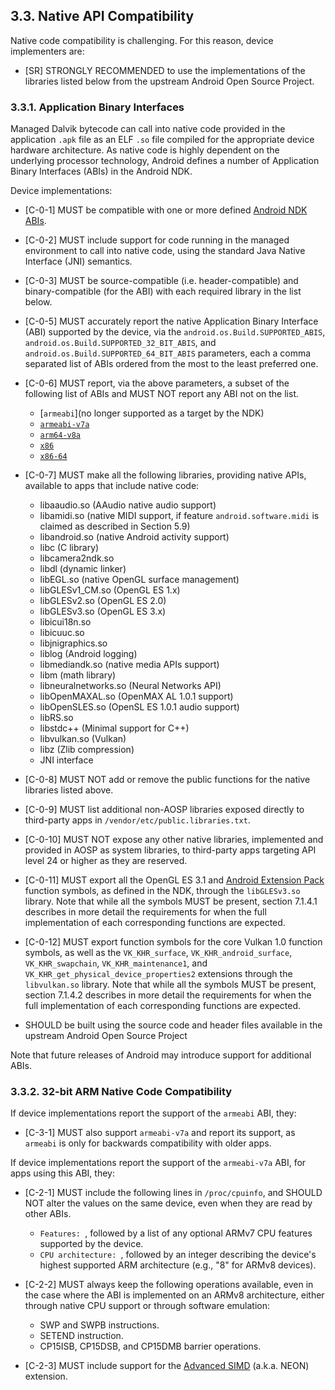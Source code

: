 ## 3.3\. Native API Compatibility

Native code compatibility is challenging. For this reason,
device implementers are:

*   [SR] STRONGLY RECOMMENDED to use the implementations of the libraries
listed below from the upstream Android Open Source Project.

### 3.3.1\. Application Binary Interfaces

Managed Dalvik bytecode can call into native code provided in the application
`.apk` file as an ELF `.so` file compiled for the appropriate device hardware
architecture. As native code is highly dependent on the underlying processor
technology, Android defines a number of Application Binary Interfaces (ABIs) in
the Android NDK.

Device implementations:

*   [C-0-1] MUST be compatible with one or more defined [Android NDK ABIs](
    https://developer.android.com/ndk/guides/abis).
*   [C-0-2] MUST include support for code running in the managed environment to
    call into native code, using the standard Java Native Interface (JNI)
    semantics.
*   [C-0-3] MUST be source-compatible (i.e. header-compatible) and
    binary-compatible (for the ABI) with each required library in the list
    below.
*   [C-0-5]  MUST accurately report the native Application Binary Interface
    (ABI) supported by the device, via the `android.os.Build.SUPPORTED_ABIS`,
    `android.os.Build.SUPPORTED_32_BIT_ABIS`, and
    `android.os.Build.SUPPORTED_64_BIT_ABIS` parameters, each a comma separated
    list of ABIs ordered from the most to the least preferred one.
*   [C-0-6] MUST report, via the above parameters, a subset of the following
    list of ABIs and MUST NOT report any ABI not on the list.

     *   [`armeabi`](no longer supported as a target by the NDK)
     *   [`armeabi-v7a`](https://developer.android.com/ndk/guides/abis#v7a)
     *   [`arm64-v8a`](https://developer.android.com/ndk/guides/abis#arm64-v8a)
     *   [`x86`](https://developer.android.com/ndk/guides/abis#x86)
     *   [`x86-64`](https://developer.android.com/ndk/guides/abis#86-64)
*   [C-0-7] MUST make all the following libraries, providing native APIs,
    available to apps that include native code:

     *   libaaudio.so (AAudio native audio support)
     *   libamidi.so (native MIDI support, if feature `android.software.midi`
         is claimed as described in Section 5.9)
     *   libandroid.so (native Android activity support)
     *   libc (C library)
     *   libcamera2ndk.so
     *   libdl (dynamic linker)
     *   libEGL.so (native OpenGL surface management)
     *   libGLESv1\_CM.so (OpenGL ES 1.x)
     *   libGLESv2.so (OpenGL ES 2.0)
     *   libGLESv3.so (OpenGL ES 3.x)
     *   libicui18n.so
     *   libicuuc.so
     *   libjnigraphics.so
     *   liblog (Android logging)
     *   libmediandk.so (native media APIs support)
     *   libm (math library)
     *   libneuralnetworks.so (Neural Networks API)
     *   libOpenMAXAL.so (OpenMAX AL 1.0.1 support)
     *   libOpenSLES.so (OpenSL ES 1.0.1 audio support)
     *   libRS.so
     *   libstdc++ (Minimal support for C++)
     *   libvulkan.so (Vulkan)
     *   libz (Zlib compression)
     *   JNI interface

*   [C-0-8] MUST NOT add or remove the public functions for the native libraries
    listed above.
*   [C-0-9] MUST list additional non-AOSP libraries exposed directly to
    third-party apps in `/vendor/etc/public.libraries.txt`.
*   [C-0-10] MUST NOT expose any other native libraries, implemented and
    provided in AOSP as system libraries, to third-party apps targeting API
    level 24 or higher as they are reserved.
*   [C-0-11] MUST export all the OpenGL ES 3.1 and [Android Extension Pack](
    http://developer.android.com/guide/topics/graphics/opengl.html#aep)
    function symbols, as defined in the NDK, through the `libGLESv3.so` library.
    Note that while all the symbols MUST be present, section 7.1.4.1 describes
    in more detail the requirements for when the full implementation of each
    corresponding functions are expected.
*   [C-0-12] MUST export function symbols for the core Vulkan 1.0 function
    symbols, as well as the `VK_KHR_surface`, `VK_KHR_android_surface`,
    `VK_KHR_swapchain`, `VK_KHR_maintenance1`, and
    `VK_KHR_get_physical_device_properties2` extensions through the
    `libvulkan.so` library.  Note that while all the symbols MUST be present,
    section 7.1.4.2 describes in more detail the requirements for when the full
    implementation of each corresponding functions are expected.
*   SHOULD be built using the source code and header files available in the
    upstream Android Open Source Project

Note that future releases of Android may introduce support for additional
ABIs.

### 3.3.2. 32-bit ARM Native Code Compatibility

If device implementations report the support of the `armeabi` ABI, they:

*    [C-3-1] MUST also support `armeabi-v7a` and report its support, as
     `armeabi` is only for backwards compatibility with older apps.

If device implementations report the support of the `armeabi-v7a` ABI, for apps
using this ABI, they:

*    [C-2-1] MUST include the following lines in `/proc/cpuinfo`, and SHOULD NOT
     alter the values on the same device, even when they are read by other ABIs.

     *   `Features: `, followed by a list of any optional ARMv7 CPU features
         supported by the device.
     *   `CPU architecture: `, followed by an integer describing the device's
         highest supported ARM architecture (e.g., "8" for ARMv8 devices).

*    [C-2-2] MUST always keep the following operations available, even in the
     case where the ABI is implemented on an ARMv8 architecture, either through
     native CPU support or through software emulation:

     *   SWP and SWPB instructions.
     *   SETEND instruction.
     *   CP15ISB, CP15DSB, and CP15DMB barrier operations.

*    [C-2-3] MUST include support for the [Advanced SIMD](
     http://infocenter.arm.com/help/index.jsp?topic=/com.arm.doc.ddi0388f/Beijfcja.html)
     (a.k.a. NEON) extension.
